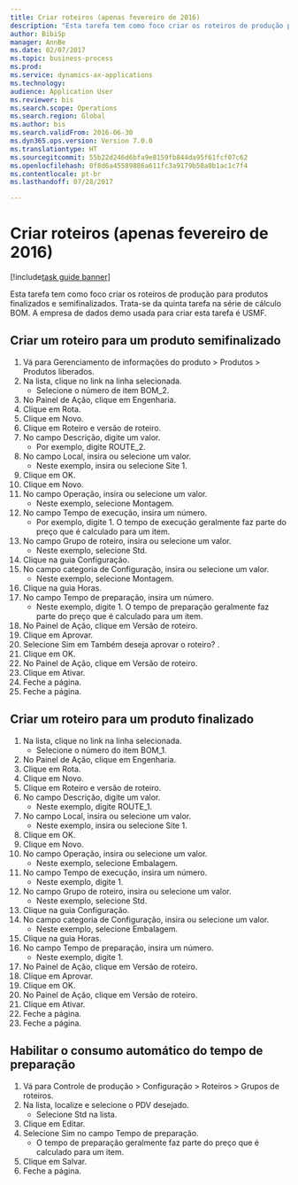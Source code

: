 ```yaml
--- 
title: Criar roteiros (apenas fevereiro de 2016)
description: "Esta tarefa tem como foco criar os roteiros de produção para produtos finalizados e semifinalizados."
author: BibiSp
manager: AnnBe
ms.date: 02/07/2017
ms.topic: business-process
ms.prod: 
ms.service: dynamics-ax-applications
ms.technology: 
audience: Application User
ms.reviewer: bis
ms.search.scope: Operations
ms.search.region: Global
ms.author: bis
ms.search.validFrom: 2016-06-30
ms.dyn365.ops.version: Version 7.0.0
ms.translationtype: HT
ms.sourcegitcommit: 55b22d246d6bfa9e8159fb844da95f61fcf07c62
ms.openlocfilehash: 0f8d6a45589886a611fc3a9179b50a8b1ac1c7f4
ms.contentlocale: pt-br
ms.lasthandoff: 07/28/2017

---
```

# <a name="create-routes-february-2016-only"></a>Criar roteiros (apenas fevereiro de 2016)

[!include[task guide banner](../../includes/task-guide-banner.md)]

Esta tarefa tem como foco criar os roteiros de produção para produtos finalizados e semifinalizados. Trata-se da quinta tarefa na série de cálculo BOM. A empresa de dados demo usada para criar esta tarefa é USMF.


## <a name="create-a-route-for-a-semi-finished-product"></a>Criar um roteiro para um produto semifinalizado
1. Vá para Gerenciamento de informações do produto > Produtos > Produtos liberados.
2. Na lista, clique no link na linha selecionada.
    * Selecione o número de item BOM_2.  
3. No Painel de Ação, clique em Engenharia.
4. Clique em Rota.
5. Clique em Novo.
6. Clique em Roteiro e versão de roteiro.
7. No campo Descrição, digite um valor.
    * Por exemplo, digite ROUTE_2.  
8. No campo Local, insira ou selecione um valor.
    * Neste exemplo, insira ou selecione Site 1.  
9. Clique em OK.
10. Clique em Novo.
11. No campo Operação, insira ou selecione um valor.
    * Neste exemplo, selecione Montagem.  
12. No campo Tempo de execução, insira um número.
    * Por exemplo, digite 1. O tempo de execução geralmente faz parte do preço que é calculado para um item.  
13. No campo Grupo de roteiro, insira ou selecione um valor.
    * Neste exemplo, selecione Std.  
14. Clique na guia Configuração.
15. No campo categoria de Configuração, insira ou selecione um valor.
    * Neste exemplo, selecione Montagem.  
16. Clique na guia Horas.
17. No campo Tempo de preparação, insira um número.
    * Neste exemplo, digite 1. O tempo de preparação geralmente faz parte do preço que é calculado para um item.  
18. No Painel de Ação, clique em Versão de roteiro.
19. Clique em Aprovar.
20. Selecione Sim em Também deseja aprovar o roteiro? .
21. Clique em OK.
22. No Painel de Ação, clique em Versão de roteiro.
23. Clique em Ativar.
24. Feche a página.
25. Feche a página.

## <a name="create-a-route-for-a-finished-product"></a>Criar um roteiro para um produto finalizado
1. Na lista, clique no link na linha selecionada.
    * Selecione o número do item BOM_1.  
2. No Painel de Ação, clique em Engenharia.
3. Clique em Rota.
4. Clique em Novo.
5. Clique em Roteiro e versão de roteiro.
6. No campo Descrição, digite um valor.
    * Neste exemplo, digite ROUTE_1.  
7. No campo Local, insira ou selecione um valor.
    * Neste exemplo, insira ou selecione Site 1.  
8. Clique em OK.
9. Clique em Novo.
10. No campo Operação, insira ou selecione um valor.
    * Neste exemplo, selecione Embalagem.  
11. No campo Tempo de execução, insira um número.
    * Neste exemplo, digite 1.  
12. No campo Grupo de roteiro, insira ou selecione um valor.
    * Neste exemplo, selecione Std.  
13. Clique na guia Configuração.
14. No campo categoria de Configuração, insira ou selecione um valor.
    * Neste exemplo, selecione Embalagem.  
15. Clique na guia Horas.
16. No campo Tempo de preparação, insira um número.
    * Neste exemplo, digite 1.  
17. No Painel de Ação, clique em Versão de roteiro.
18. Clique em Aprovar.
19. Clique em OK.
20. No Painel de Ação, clique em Versão de roteiro.
21. Clique em Ativar.
22. Feche a página.
23. Feche a página.

## <a name="enable-automatic-consumption-of-setup-time"></a>Habilitar o consumo automático do tempo de preparação
1. Vá para Controle de produção > Configuração > Roteiros > Grupos de roteiros.
2. Na lista, localize e selecione o PDV desejado.
    * Selecione Std na lista.  
3. Clique em Editar.
4. Selecione Sim no campo Tempo de preparação.
    * O tempo de preparação geralmente faz parte do preço que é calculado para um item.  
5. Clique em Salvar.
6. Feche a página.


